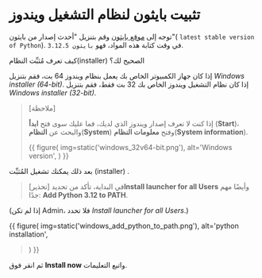 # تثبيت بايثون لنظام التشغيل ويندوز

توجه إلى [موقع بايثون](https://www.python.org/downloads/) وقم بتنزيل "أحدث إصدار  من بايثون"( `latest stable version of Python`). في وقت كتابة هذه المواد، فهو `بايثون 3.12.5`.

كيف تعرف مُثبِّت النظام(installer) الصحيح لك؟

إذا كان جهاز الكمبيوتر الخاص بك يعمل بنظام ويندوز 64 بت، فقم بتنزيل *Windows installer (64-bit)*.
إذا كان نظام التشغيل ويندوز الخاص بك 32 بت فقط، فقم بتنزيل *Windows installer (32-bit)*.

> [ملاحظة]
>
> إذا كنت لا تعرف إصدار ويندوز الذي لديك، فما عليك سوى فتح **ابدأ** (**Start**)، والبحث عن **النظام**(**System**) وفتح **معلومات النظام**(**System information**).
>
> {{ figure(
    img=static('windows_32v64-bit.png'),
    alt='Windows version',
) }}

بعد ذلك يمكنك تشغيل  المُثبِّت (installer) .


> [تحذير]  في البداية، تأكد من تحديد**Install launcher for all Users** وأيضًا مهم جدًا: **Add Python 3.12 to PATH**.


(إذا لم تكن Admin، فلا تحدد *Install launcher for all Users*.)

{{ figure(
    img=static('windows_add_python_to_path.png'),
    alt='python installation',
> ) }}

ثم انقر فوق **Install now** واتبع التعليمات.

